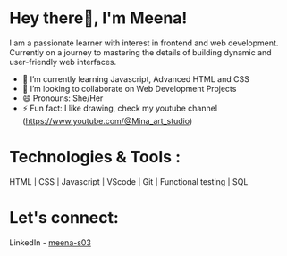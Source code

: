 # Hey there👋, I'm Meena!

I am a passionate learner with interest in frontend and web development. Currently on a journey to mastering the details of building dynamic and user-friendly web interfaces.
- 🌱 I’m currently learning Javascript, Advanced HTML and CSS
- 👯 I’m looking to collaborate on Web Development Projects
- 😄 Pronouns: She/Her
- ⚡ Fun fact: I like drawing, check my youtube channel (https://www.youtube.com/@Mina_art_studio)

# Technologies & Tools :

HTML | CSS | Javascript | VScode | Git | Functional testing | SQL

# Let's connect:

LinkedIn - [meena-s03](https://www.linkedin.com/in/meena-s-03)




